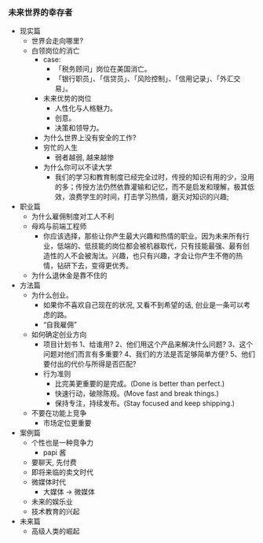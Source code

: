 ### 未来世界的幸存者

* 现实篇
  * 世界会走向哪里?
  * 白领岗位的消亡
    * case:
      * 「税务顾问」岗位在美国消亡。
      * 「银行职员」、「信贷员」、「风险控制」、「信用记录」、「外汇交易」。
    * 未来优势的岗位
      * 人性化与人格魅力。
      * 创意。
      * 决策和领导力。
    * 为什么世界上没有安全的工作?
    * 穷忙的人生
      * 弱者越弱, 越来越惨
    * 为什么你可以不读大学
      * 我们的学习和教育制度已经完全过时，传授的知识有用的少，没用的多；传授方法仍然依靠灌输和记忆，而不是启发和理解，极其低效，浪费学生的时间，打击学习热情，磨灭对知识的兴趣;
* 职业篇
  * 为什么雇佣制度对工人不利
  * 母鸡与前端工程师
    * 你应该选择，那些让你产生最大兴趣和热情的职业。因为未来所有行业，低端的、低技能的岗位都会被机器取代，只有技能最强、最有创造性的人不会被淘汰。兴趣，也只有兴趣，才会让你产生不倦的热情，钻研下去，变得更优秀。
  * 为什么退休金是靠不住的
* 方法篇
  * 为什么创业。
    * 如果你不喜欢自己现在的状况, 又看不到希望的话, 创业是一条可以考虑的路。
    * “自我雇佣”
  * 如何确定创业方向
    * 项目计划书
      1、给谁用?
      2、他们用这个产品来解决什么问题?
      3、这个问题对他们而言有多重要?
      4、我们的方法是否足够简单方便?
      5、他们要付出的代价与所得是否匹配?
    * 行为准则
      * 比完美更重要的是完成。(Done is better than perfect.)
      * 快速行动，破除陈规。(Move fast and break things.)
      * 保持专注，持续发布。(Stay focused and keep shipping.)
  * 不要在功能上竞争
    * 市场定位更重要
* 案例篇
  * 个性也是一种竞争力
    * papi 酱
  * 要聊天, 先付费
  * 即将来临的卖文时代
  * 微媒体时代
    * 大媒体 -> 微媒体
  * 未来的娱乐业
  * 技术教育的兴起
* 未来篇
  * 高级人类的崛起
